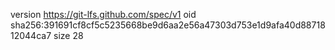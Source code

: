 version https://git-lfs.github.com/spec/v1
oid sha256:391691cf8cf5c5235668be9d6aa2e56a47303d753e1d9afa40d8871812044ca7
size 28

